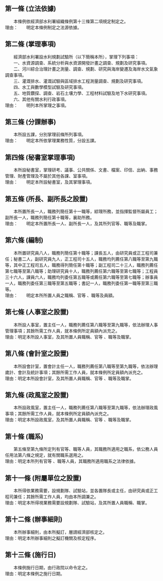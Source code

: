 第一條 (立法依據)
-----------------
　　本條例依經濟部水利署組織條例第十三條第二項規定制定之。  
理由：　　明定本條例制定之法源依據。

第二條 (掌理事項)
-----------------
　　經濟部水利署設水利規劃試驗所（以下簡稱本所），掌理下列事項：  
　　一、水資源調查、系統分析與水資源開發計畫之調查、規劃及研究事項。  
　　二、河川綜合治理計畫之測量、調查、規劃、研究與海岸變遷及海岸水文氣象調查事項。  
　　三、灌溉排水、灌溉試驗與區域排水工程測量調查、規劃及研究事項。  
　　四、水工與數學模型試驗及研究事項。  
　　五、地質鑽探、調查、岩石土壤力學、工程材料試驗及地下水研究事項。  
　　六、其他有關水利行政事項。  
理由：　　明列本所掌理之事項。

第三條 (分課辦事)
-----------------
　　本所設五課，分別掌理前條所列事項。  
理由：　　明定本所依掌理業務性質，分設五課。

第四條 (秘書室掌理事項)
-----------------------
　　本所設秘書室，掌理研考、議事、公共關係、文書、檔案、印信、出納、事務管理、財產管理及不屬於其他各課、室事項。  
理由：　　明定本所設秘書室，及其掌理事項。

第五條 (所長、副所長之設置)
---------------------------
　　本所置所長一人，職務列簡任第十一職等，綜理所務，並指揮監督所屬員工；副所長一人，職務列簡任第十職等，襄助所務。  
理由：　　明定本所置所長一人、副所長一人，及其所列官等、職等及職掌。

第六條 (編制)
-------------
　　本所置研究員八人，職務列簡任第十職等；課長五人，由研究員或正工程司兼任；秘書二人，副研究員九人，正工程司十五人，職務均列薦任第八職等至第九職等，其中正工程司五人，職務得列簡任第十職等；副工程司二十三人，職務列薦任第七職等至第八職等；助理研究員十人，職務列薦任第六職等至第七職等；工程員三十六人，課員六人，職務均列委任第五職等或薦任第六職等至第七職等；辦事員一人，職務列委任第三職等至第五職等；書記一人，職務列委任第一職等至第三職等。  
理由：　　明定本所所置人員之職稱、官等 、職等及員額。

第七條 (人事室之設置)
---------------------
　　本所設人事室，置主任一人，職務列薦任第八職等至第九職等，依法辦理人事管理事項；其餘所需工作人員，就本條例所定員額內派充之。  
理由：明定本所設人事室，及其所置人員職稱、官等 、職等及職掌。

第八條 (會計室之設置)
---------------------
　　本所設會計室，置會計主任一人，職務列薦任第八職等至第九職等，依法辦理歲計、會計及統計事項；其餘所需工作人員，就本條例所定員額內派充之。  
理由：明定本所設會計室，及其所置人員職稱、官等 、職等及職掌。

第九條 (政風室之設置)
---------------------
　　本所設政風室，置主任一人，職務列薦任第八職等至第九職等，依法辦理政風事項；其餘所需工作人員，就本條例所定員額內派充之。  
理由：明定本所設政風室，及其所置人員職稱、官等 、職等及職掌。

第十條 (職系)
-------------
　　第五條至第九條所定列有官等、職等人員，其職務所適用之職系，依公務人員任用法第八條之規定，就有關職系選用之。  
理由：明定本所列有官等 、職等人員，其職務所適用職系之法律依據。

第十一條 (附屬單位之設置)
-------------------------
　　本所得依業務需要，設規劃隊、試驗站，並各置隊長或主任，由研究員或正工程司兼任；其餘所需工作人員，均由本所調兼之。  
理由：明定本所得視業務需要設規劃隊、試驗站，及其所置人員職稱、職掌。

第十二條 (辦事細則)
-------------------
　　本所辦事細則，由本所擬訂，層請經濟部核定之。  
理由：明定本所辦事細則之擬訂機關及核定程序。

第十三條 (施行日)
-----------------
　　本條例施行日期，由行政院以命令定之。  
理由：明定本條例之施行日期。